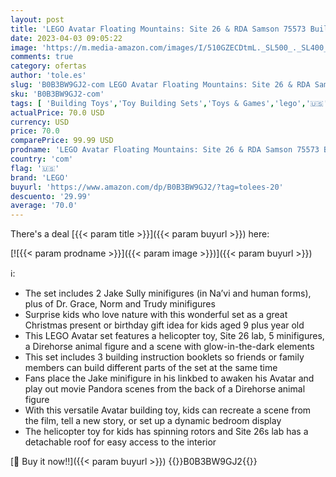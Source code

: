 ```yaml
---
layout: post
title: 'LEGO Avatar Floating Mountains: Site 26 & RDA Samson 75573 Buildable Helicopter Toy for Kids with Direhorse Animal Figure and 5 Minifigures  Gift Idea'
date: 2023-04-03 09:05:22
image: 'https://m.media-amazon.com/images/I/510GZECDtmL._SL500_._SL400_.jpg'
comments: true
category: ofertas
author: 'tole.es'
slug: 'B0B3BW9GJ2-com LEGO Avatar Floating Mountains: Site 26 & RDA Samson...'
sku: 'B0B3BW9GJ2-com'
tags: [ 'Building Toys','Toy Building Sets','Toys & Games','lego','🇺🇸', ]
actualPrice: 70.0 USD
currency: USD
price: 70.0
comparePrice: 99.99 USD
prodname: 'LEGO Avatar Floating Mountains: Site 26 & RDA Samson 75573 Buildable Helicopter Toy for Kids with Direhorse Animal Figure and 5 Minifigures  Gift Idea'
country: 'com'
flag: '🇺🇸'
brand: 'LEGO'
buyurl: 'https://www.amazon.com/dp/B0B3BW9GJ2/?tag=tolees-20'
descuento: '29.99'
average: '70.0'
---
```


There's a deal [{{< param title >}}]({{< param buyurl >}})  here:

[![{{< param prodname >}}]({{< param image >}})]({{< param buyurl >}})

ℹ️:

- The set includes 2 Jake Sully minifigures (in Na’vi and human forms), plus of Dr. Grace, Norm and Trudy minifigures
- Surprise kids who love nature with this wonderful set as a great Christmas present or birthday gift idea for kids aged 9 plus year old
- This LEGO Avatar set features a helicopter toy, Site 26 lab, 5 minifigures, a Direhorse animal figure and a scene with glow-in-the-dark elements
- This set includes 3 building instruction booklets so friends or family members can build different parts of the set at the same time
- Fans place the Jake minifigure in his linkbed to awaken his Avatar and play out movie Pandora scenes from the back of a Direhorse animal figure
- With this versatile Avatar building toy, kids can recreate a scene from the film, tell a new story, or set up a dynamic bedroom display
- The helicopter toy for kids has spinning rotors and Site 26s lab has a detachable roof for easy access to the interior

[🛒 Buy it now!!]({{< param buyurl >}})
{{<world>}}B0B3BW9GJ2{{</world>}}
